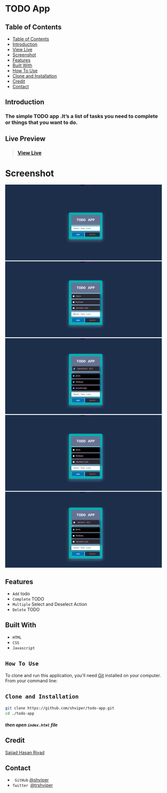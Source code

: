 # TODO App

## Table of Contents

- [Table of Contents](#table-of-contents)
- [Introduction](#introduction)
- [View Live](#view-live)
- [Screenshot](#screenshot)
- [Features](#features)
- [Built With](#built-with)
- [How To Use](#how-to-use)
- [Clone and Installation](#clone-and-installation)
- [Credit](#credit)
- [Contact](#contact)

## Introduction

### The simple TODO app .It’s a list of tasks you need to complete or things that you want to do. 

## Live Preview

> ### [View Live](https://shviper.github.io/todo-app/)

# Screenshot

![screenshot](./img/img-1.png)
![screenshot](./img/img-2.png)
![screenshot](./img/img-3.png)
![screenshot](./img/img-4.png)
![screenshot](./img/img-5.png)

## Features

- `Add` todo
- `Complete` TODO
- `Multiple` Select and Deselect Action
- `Delete` TODO

## Built With

- `HTML`
- `CSS`
- `Javascript`

## `How To Use`

To clone and run this application, you'll need [Git](https://git-scm.com) installed on your computer. From your command line:

## `Clone and Installation`

```bash
git clone https://github.com/shviper/todo-app.git
cd ./todo-app
```

##### then open `index.html` file

## Credit

[Sajjad Hasan Riyad](https://www.facebook.com/shviper)

## Contact

- ` GitHub` [@shviper](https://www.github.com/shviper)
- `Twitter `[@trshviper](https://www.twitter.com/trshviper)

